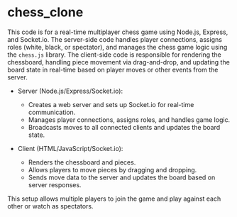 # chess_clone

This code is for a real-time multiplayer chess game using Node.js, Express, and Socket.io. The server-side code handles player connections, assigns roles (white, black, or spectator), and manages the chess game logic using the `chess.js` library. The client-side code is responsible for rendering the chessboard, handling piece movement via drag-and-drop, and updating the board state in real-time based on player moves or other events from the server.

- Server (Node.js/Express/Socket.io):
  - Creates a web server and sets up Socket.io for real-time communication.
  - Manages player connections, assigns roles, and handles game logic.
  - Broadcasts moves to all connected clients and updates the board state.
  
- Client (HTML/JavaScript/Socket.io):
  - Renders the chessboard and pieces.
  - Allows players to move pieces by dragging and dropping.
  - Sends move data to the server and updates the board based on server responses.

This setup allows multiple players to join the game and play against each other or watch as spectators.
